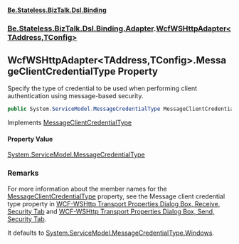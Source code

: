 #### [Be.Stateless.BizTalk.Dsl.Binding](README.md 'README')
### [Be.Stateless.BizTalk.Dsl.Binding.Adapter](Be.Stateless.BizTalk.Dsl.Binding.Adapter.md 'Be.Stateless.BizTalk.Dsl.Binding.Adapter').[WcfWSHttpAdapter&lt;TAddress,TConfig&gt;](WcfWSHttpAdapter_TAddress,TConfig_.md 'Be.Stateless.BizTalk.Dsl.Binding.Adapter.WcfWSHttpAdapter<TAddress,TConfig>')

## WcfWSHttpAdapter<TAddress,TConfig>.MessageClientCredentialType Property

Specify the type of credential to be used when performing client authentication using message-based security.

```csharp
public System.ServiceModel.MessageCredentialType MessageClientCredentialType { get; set; }
```

Implements [MessageClientCredentialType](IAdapterConfigMessageSecurity_T_.MessageClientCredentialType.md 'Be.Stateless.BizTalk.Dsl.Binding.Adapter.IAdapterConfigMessageSecurity<T>.MessageClientCredentialType')

#### Property Value
[System.ServiceModel.MessageCredentialType](https://docs.microsoft.com/en-us/dotnet/api/System.ServiceModel.MessageCredentialType 'System.ServiceModel.MessageCredentialType')

### Remarks

For more information about the member names for the [MessageClientCredentialType](WcfWSHttpAdapter_TAddress,TConfig_.MessageClientCredentialType.md 'Be.Stateless.BizTalk.Dsl.Binding.Adapter.WcfWSHttpAdapter<TAddress,TConfig>.MessageClientCredentialType') property, see the
Message client credential type property in [WCF-WSHttp
            Transport Properties Dialog Box, Receive, Security Tab](https://docs.microsoft.com/en-us/biztalk/core/technical-reference/wcf-wshttp-transport-properties-dialog-box-receive-security-tab 'https://docs.microsoft.com/en-us/biztalk/core/technical-reference/wcf-wshttp-transport-properties-dialog-box-receive-security-tab') and [WCF-WSHttp
            Transport Properties Dialog Box, Send, Security Tab](https://docs.microsoft.com/en-us/biztalk/core/technical-reference/wcf-wshttp-transport-properties-dialog-box-send-security-tab 'https://docs.microsoft.com/en-us/biztalk/core/technical-reference/wcf-wshttp-transport-properties-dialog-box-send-security-tab').

It defaults to [System.ServiceModel.MessageCredentialType.Windows](https://docs.microsoft.com/en-us/dotnet/api/System.ServiceModel.MessageCredentialType.Windows 'System.ServiceModel.MessageCredentialType.Windows').